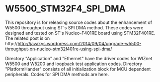 W5500_STM32F4_SPI_DMA
=====================

This repository is for releasing source codes about the enhancement of W5500 throughput using ST's SPI DMA method.
These codes were designed and tested on ST's Nucleo-F401RE board using STM32F401RE.
The related post is on http://http://javakys.wordpress.com/2014/09/04/upgrade-w5500-throughput-on-nucleo-stm32f401re-using-spi-dma/

Directory "Application" and "Ethernet" have the driver codes for WIZnet W5500 and W5200 and loopback test application codes.
Directory "PlatformHander" consists of all initialization block for MCU dependent peripherals.
Codes for SPI DMA methods are here.

